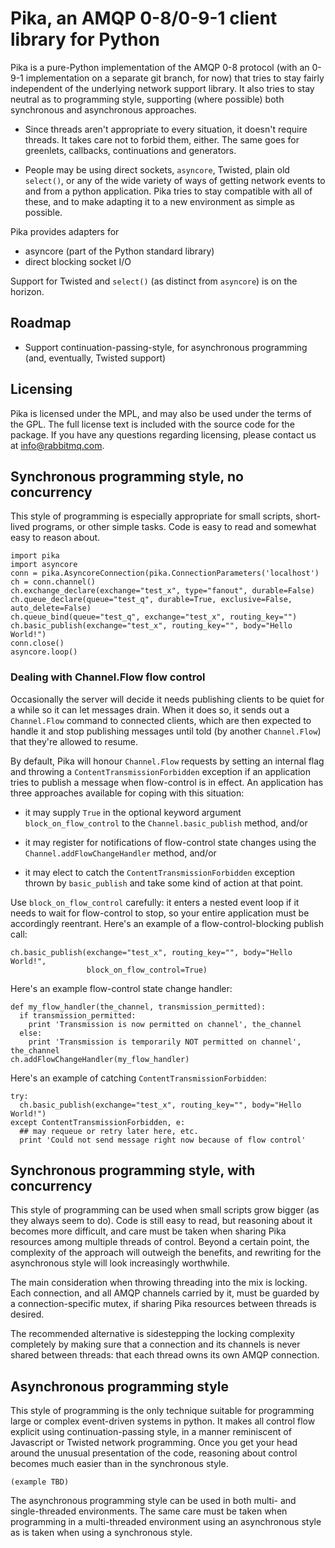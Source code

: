 # Pika, an AMQP 0-8/0-9-1 client library for Python

Pika is a pure-Python implementation of the AMQP 0-8 protocol (with an
0-9-1 implementation on a separate git branch, for now) that tries to
stay fairly independent of the underlying network support library. It
also tries to stay neutral as to programming style, supporting (where
possible) both synchronous and asynchronous approaches.

 * Since threads aren't appropriate to every situation, it doesn't
   require threads. It takes care not to forbid them, either. The same
   goes for greenlets, callbacks, continuations and generators.

 * People may be using direct sockets, `asyncore`, Twisted, plain old
   `select()`, or any of the wide variety of ways of getting network
   events to and from a python application. Pika tries to stay
   compatible with all of these, and to make adapting it to a new
   environment as simple as possible.

Pika provides adapters for

 * asyncore (part of the Python standard library)
 * direct blocking socket I/O

Support for Twisted and `select()` (as distinct from `asyncore`) is on
the horizon.

## Roadmap

 * Support continuation-passing-style, for asynchronous programming
   (and, eventually, Twisted support)

## Licensing

Pika is licensed under the MPL, and may also be used under the terms
of the GPL. The full license text is included with the source code for
the package. If you have any questions regarding licensing, please
contact us at <info@rabbitmq.com>.

## Synchronous programming style, no concurrency

This style of programming is especially appropriate for small scripts,
short-lived programs, or other simple tasks. Code is easy to read and
somewhat easy to reason about.

    import pika
    import asyncore
    conn = pika.AsyncoreConnection(pika.ConnectionParameters('localhost')
    ch = conn.channel()
    ch.exchange_declare(exchange="test_x", type="fanout", durable=False)
    ch.queue_declare(queue="test_q", durable=True, exclusive=False, auto_delete=False)
    ch.queue_bind(queue="test_q", exchange="test_x", routing_key="")
    ch.basic_publish(exchange="test_x", routing_key="", body="Hello World!")
    conn.close()
    asyncore.loop()

### Dealing with Channel.Flow flow control

Occasionally the server will decide it needs publishing clients to be
quiet for a while so it can let messages drain. When it does so, it
sends out a `Channel.Flow` command to connected clients, which are
then expected to handle it and stop publishing messages until told (by
another `Channel.Flow`) that they're allowed to resume.

By default, Pika will honour `Channel.Flow` requests by setting an
internal flag and throwing a `ContentTransmissionForbidden` exception
if an application tries to publish a message when flow-control is in
effect. An application has three approaches available for coping with
this situation:

 * it may supply `True` in the optional keyword argument
   `block_on_flow_control` to the `Channel.basic_publish` method,
   and/or

 * it may register for notifications of flow-control state changes
   using the `Channel.addFlowChangeHandler` method, and/or

 * it may elect to catch the `ContentTransmissionForbidden` exception
   thrown by `basic_publish` and take some kind of action at that
   point.

Use `block_on_flow_control` carefully: it enters a nested event loop
if it needs to wait for flow-control to stop, so your entire
application must be accordingly reentrant. Here's an example of a
flow-control-blocking publish call:

    ch.basic_publish(exchange="test_x", routing_key="", body="Hello World!",
                     block_on_flow_control=True)

Here's an example flow-control state change handler:

    def my_flow_handler(the_channel, transmission_permitted):
      if transmission_permitted:
        print 'Transmission is now permitted on channel', the_channel
      else:
        print 'Transmission is temporarily NOT permitted on channel', the_channel
    ch.addFlowChangeHandler(my_flow_handler)

Here's an example of catching `ContentTransmissionForbidden`:

    try:
      ch.basic_publish(exchange="test_x", routing_key="", body="Hello World!")
    except ContentTransmissionForbidden, e:
      ## may requeue or retry later here, etc.
      print 'Could not send message right now because of flow control'

## Synchronous programming style, with concurrency

This style of programming can be used when small scripts grow bigger
(as they always seem to do). Code is still easy to read, but reasoning
about it becomes more difficult, and care must be taken when sharing
Pika resources among multiple threads of control. Beyond a certain
point, the complexity of the approach will outweigh the benefits, and
rewriting for the asynchronous style will look increasingly
worthwhile.

The main consideration when throwing threading into the mix is
locking. Each connection, and all AMQP channels carried by it, must be
guarded by a connection-specific mutex, if sharing Pika resources
between threads is desired.

The recommended alternative is sidestepping the locking complexity
completely by making sure that a connection and its channels is never
shared between threads: that each thread owns its own AMQP connection.

## Asynchronous programming style

This style of programming is the only technique suitable for
programming large or complex event-driven systems in python. It makes
all control flow explicit using continuation-passing style, in a
manner reminiscent of Javascript or Twisted network programming. Once
you get your head around the unusual presentation of the code,
reasoning about control becomes much easier than in the synchronous
style.

    (example TBD)

The asynchronous programming style can be used in both multi- and
single-threaded environments. The same care must be taken when
programming in a multi-threaded environment using an asynchronous
style as is taken when using a synchronous style.
